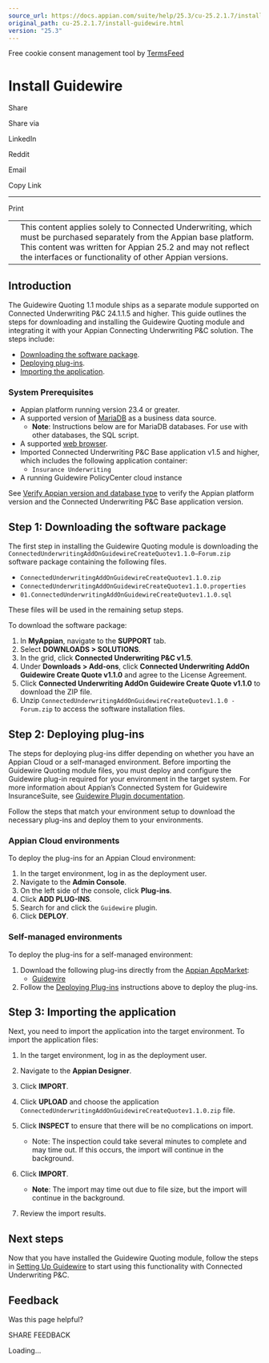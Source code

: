 ```yaml
---
source_url: https://docs.appian.com/suite/help/25.3/cu-25.2.1.7/install-guidewire.html
original_path: cu-25.2.1.7/install-guidewire.html
version: "25.3"
---
```


Free cookie consent management tool by [TermsFeed](https://www.termsfeed.com/)

# Install Guidewire

Share

Share via

LinkedIn

Reddit

Email

Copy Link

* * *

Print

<table><tbody><tr><td><i class="fa fa-check-square-o" aria-hidden="true"></i></td><td>This content applies solely to Connected Underwriting, which must be purchased separately from the Appian base platform. This content was written for Appian 25.2 and may not reflect the interfaces or functionality of other Appian versions.</td></tr></tbody></table>

## Introduction

The Guidewire Quoting 1.1 module ships as a separate module supported on Connected Underwriting P&C 24.1.1.5 and higher. This guide outlines the steps for downloading and installing the Guidewire Quoting module and integrating it with your Appian Connecting Underwriting P&C solution. The steps include:

-   [Downloading the software package](#step-1-downloading-the-software-package).
-   [Deploying plug-ins](#step-2-deploying-plug-ins).
-   [Importing the application](#step-3-importing-the-application).

### System Prerequisites

-   Appian platform running version 23.4 or greater.
-   A supported version of [MariaDB](../System_Requirements.html#databases) as a business data source.
    -   **Note**: Instructions below are for MariaDB databases. For use with other databases, the SQL script.
-   A supported [web browser](../System_Requirements.html#web-browsers).
-   Imported Connected Underwriting P&C Base application v1.5 and higher, which includes the following application container:
    -   `Insurance Underwriting`
-   A running Guidewire PolicyCenter cloud instance

See [Verify Appian version and database type](installing-the-solution.html#verify-the-appian-version-and-database-type) to verify the Appian platform version and the Connected Underwriting P&C Base application version.

## Step 1: Downloading the software package

The first step in installing the Guidewire Quoting module is downloading the `ConnectedUnderwritingAddOnGuidewireCreateQuotev1.1.0—Forum.zip` software package containing the following files.

-   `ConnectedUnderwritingAddOnGuidewireCreateQuotev1.1.0.zip`
-   `ConnectedUnderwritingAddOnGuidewireCreateQuotev1.1.0.properties`
-   `01.ConnectedUnderwritingAddOnGuidewireCreateQuotev1.1.0.sql`

These files will be used in the remaining setup steps.

To download the software package:

1.  In **MyAppian**, navigate to the **SUPPORT** tab.
2.  Select **DOWNLOADS > SOLUTIONS**.
3.  In the grid, click **Connected Underwriting P&C v1.5**.
4.  Under **Downloads > Add-ons**, click **Connected Underwriting AddOn Guidewire Create Quote v1.1.0** and agree to the License Agreement.
5.  Click **Connected Underwriting AddOn Guidewire Create Quote v1.1.0** to download the ZIP file.
6.  Unzip `ConnectedUnderwritingAddOnGuidewireCreateQuotev1.1.0 - Forum.zip` to access the software installation files.

## Step 2: Deploying plug-ins

The steps for deploying plug-ins differ depending on whether you have an Appian Cloud or a self-managed environment. Before importing the Guidewire Quoting module files, you must deploy and configure the Guidewire plug-in required for your environment in the target system. For more information about Appian’s Connected System for Guidewire InsuranceSuite, see [Guidewire Plugin documentation](https://community.appian.com/cfs-file/__key/appian-appmarket-files/a0649666_2D00_ad0f_2D00_4708_2D00_a853_2D00_4c79426b97db/Guidewire-Documentation-v1.0.0.pdf).

Follow the steps that match your environment setup to download the necessary plug-ins and deploy them to your environments.

### Appian Cloud environments

To deploy the plug-ins for an Appian Cloud environment:

1.  In the target environment, log in as the deployment user.
2.  Navigate to the **Admin Console**.
3.  On the left side of the console, click **Plug-ins**.
4.  Click **ADD PLUG-INS**.
5.  Search for and click the `Guidewire` plugin.
6.  Click **DEPLOY**.

### Self-managed environments

To deploy the plug-ins for a self-managed environment:

1.  Download the following plug-ins directly from the [Appian AppMarket](https://community.appian.com/b/appmarket):
    -   [Guidewire](https://community.appian.com/b/appmarket/posts/guidewire)
2.  Follow the [Deploying Plug-ins](../Appian_Plug-ins.html#deploying-plug-ins) instructions above to deploy the plug-ins.

## Step 3: Importing the application

Next, you need to import the application into the target environment. To import the application files:

1.  In the target environment, log in as the deployment user.
2.  Navigate to the **Appian Designer**.
3.  Click **IMPORT**.
4.  Click **UPLOAD** and choose the application `ConnectedUnderwritingAddOnGuidewireCreateQuotev1.1.0.zip` file.
5.  Click **INSPECT** to ensure that there will be no complications on import.

    -   Note: The inspection could take several minutes to complete and may time out. If this occurs, the import will continue in the background.
6.  Click **IMPORT**.
    -   **Note**: The import may time out due to file size, but the import will continue in the background.
7.  Review the import results.

## Next steps

Now that you have installed the Guidewire Quoting module, follow the steps in [Setting Up Guidewire](setting-up-guidewire.html) to start using this functionality with Connected Underwriting P&C.

## Feedback

Was this page helpful?

SHARE FEEDBACK

Loading...